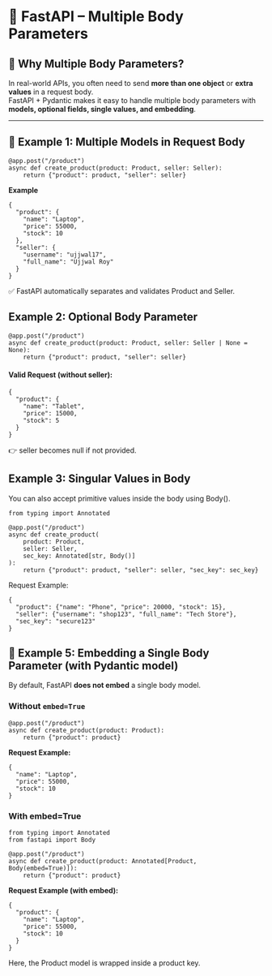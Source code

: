 # 📘 FastAPI – Multiple Body Parameters

## 🔹 Why Multiple Body Parameters?
In real-world APIs, you often need to send **more than one object** or **extra values** in a request body.  
FastAPI + Pydantic makes it easy to handle multiple body parameters with **models, optional fields, single values, and embedding**.

---

## 📌 Example 1: Multiple Models in Request Body
```
@app.post("/product")
async def create_product(product: Product, seller: Seller):
    return {"product": product, "seller": seller}
```
**Example**
```
{
  "product": {
    "name": "Laptop",
    "price": 55000,
    "stock": 10
  },
  "seller": {
    "username": "ujjwal17",
    "full_name": "Ujjwal Roy"
  }
}
```
✅ FastAPI automatically separates and validates Product and Seller.

## Example 2: Optional Body Parameter
```
@app.post("/product")
async def create_product(product: Product, seller: Seller | None = None):
    return {"product": product, "seller": seller}
```

#### Valid Request (without seller):
```
{
  "product": {
    "name": "Tablet",
    "price": 15000,
    "stock": 5
  }
}
```

👉 seller becomes null if not provided.

## Example 3: Singular Values in Body

You can also accept primitive values inside the body using Body().
```
from typing import Annotated

@app.post("/product")
async def create_product(
    product: Product,
    seller: Seller,
    sec_key: Annotated[str, Body()]
):
    return {"product": product, "seller": seller, "sec_key": sec_key}
```

Request Example:
```
{
  "product": {"name": "Phone", "price": 20000, "stock": 15},
  "seller": {"username": "shop123", "full_name": "Tech Store"},
  "sec_key": "secure123"
}
```

## 📌 Example 5: Embedding a Single Body Parameter (with Pydantic model)

By default, FastAPI **does not embed** a single body model.

### Without `embed=True`
```
@app.post("/product")
async def create_product(product: Product):
    return {"product": product}
```
**Request Example:**
```
{
  "name": "Laptop",
  "price": 55000,
  "stock": 10
}
```
### With embed=True
```
from typing import Annotated
from fastapi import Body

@app.post("/product")
async def create_product(product: Annotated[Product, Body(embed=True)]):
    return {"product": product}
```
**Request Example (with embed):**
```
{
  "product": {
    "name": "Laptop",
    "price": 55000,
    "stock": 10
  }
}
```
Here, the Product model is wrapped inside a product key.